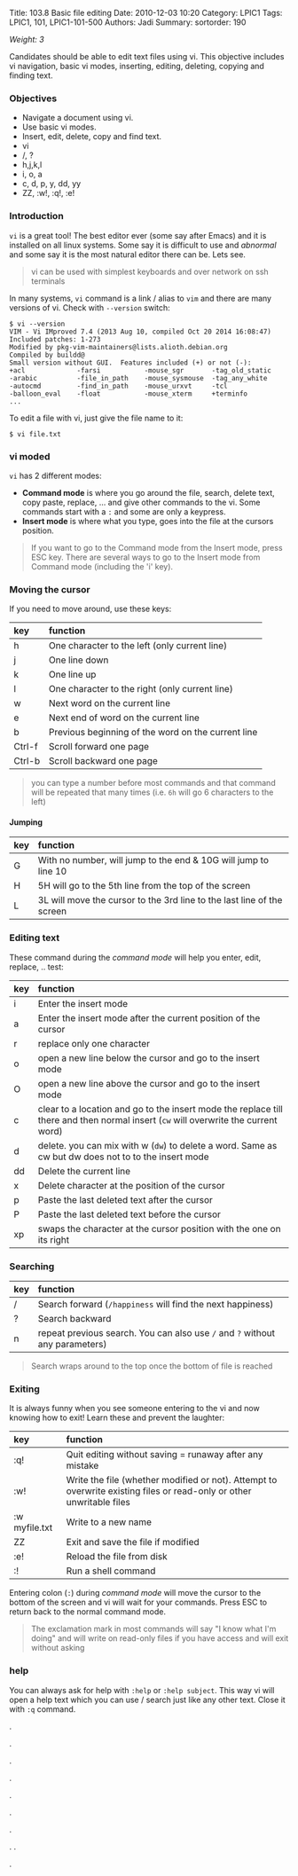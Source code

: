 Title: 103.8 Basic file editing
Date: 2010-12-03 10:20
Category: LPIC1
Tags: LPIC1, 101, LPIC1-101-500
Authors: Jadi
Summary: 
sortorder: 190

_Weight: 3_

Candidates should be able to edit text files using vi. This objective includes vi navigation, basic vi modes, inserting, editing, deleting, copying and finding text.

### Objectives

* Navigate a document using vi.
* Use basic vi modes.
* Insert, edit, delete, copy and find text.
* vi
* /, ?
* h,j,k,l
* i, o, a
* c, d, p, y, dd, yy
* ZZ, :w!, :q!, :e!

### Introduction

`vi` is a great tool! The best editor ever \(some say after Emacs\) and it is installed on all linux systems. Some say it is difficult to use and _abnormal_ and some say it is the most natural editor there can be. Lets see.

> vi can be used with simplest keyboards and over network on ssh terminals

In many systems, `vi` command is a link / alias to `vim` and there are many versions of vi. Check with `--version` switch:

```text
$ vi --version
VIM - Vi IMproved 7.4 (2013 Aug 10, compiled Oct 20 2014 16:08:47)
Included patches: 1-273
Modified by pkg-vim-maintainers@lists.alioth.debian.org
Compiled by buildd@
Small version without GUI.  Features included (+) or not (-):
+acl             -farsi           -mouse_sgr       -tag_old_static
-arabic          -file_in_path    -mouse_sysmouse  -tag_any_white
-autocmd         -find_in_path    -mouse_urxvt     -tcl
-balloon_eval    -float           -mouse_xterm     +terminfo
...
```

To edit a file with vi, just give the file name to it:

```text
$ vi file.txt
```

### vi moded

`vi` has 2 different modes:

* **Command mode** is where you go around the file, search, delete text, copy paste, replace, ... and give other commands to the vi. Some commands start with a `:` and some are only a keypress.
* **Insert mode** is where what you type, goes into the file at the cursors position.

> If you want to go to the Command mode from the Insert mode, press ESC key. There are several ways to go to the Insert mode from Command mode \(including the 'i' key\).

### Moving the cursor

If you need to move around, use these keys:

| key | function |
| :--- | :--- |
| h | One character to the left \(only current line\) |
| j | One line down |
| k | One line up |
| l | One character to the right \(only current line\) |
| w | Next word on the current line |
| e | Next end of word on the current line |
| b | Previous beginning of the word on the current line |
| Ctrl-f | Scroll forward one page |
| Ctrl-b | Scroll backward one page |

> you can type a number before most commands and that command will be repeated that many times \(i.e. `6h` will go 6 characters to the left\)

#### Jumping

| key | function |
| :--- | :--- |
| G | With no number, will jump to the end & 10G will jump to line 10 |
| H | 5H will go to the 5th line from the top of the screen |
| L | 3L will move the cursor to the 3rd line to the last line of the screen |

### Editing text

These command during the _command mode_ will help you enter, edit, replace, .. test:

| key | function |
| :--- | :--- |
| i | Enter the insert mode |
| a | Enter the insert mode after the current position of the cursor |
| r | replace only one character |
| o | open a new line below the cursor and go to the insert mode |
| O | open a new line above the cursor and go to the insert mode |
| c | clear to a location and go to the insert mode the replace till there and then normal insert \(`cw` will overwrite the current word\) |
| d | delete. you can mix with w \(`dw`\) to delete a word. Same as cw but dw does not to to the insert mode |
| dd | Delete the current line |
| x | Delete character at the position of the cursor |
| p | Paste the last deleted text after the cursor |
| P | Paste the last deleted text before the cursor |
| xp | swaps the character at the cursor position with the one on its right |

### Searching

| key | function |
| :--- | :--- |
| / | Search forward \(`/happiness` will find the next happiness\) |
| ? | Search backward |
| n | repeat previous search. You can also use `/` and `?` without any parameters\) |

> Search wraps around to the top once the bottom of file is reached

### Exiting

It is always funny when you see someone entering to the vi and now knowing how to exit! Learn these and prevent the laughter:

| key | function |
| :--- | :--- |
| :q! | Quit editing without saving = runaway after any mistake |
| :w! | Write the file \(whether modified or not\). Attempt to overwrite existing files or read-only or other unwritable files |
| :w myfile.txt | Write to a new name |
| ZZ | Exit and save the file if modified |
| :e! | Reload the file from disk |
| :! | Run a shell command |

Entering colon \(`:`\) during _command mode_ will move the cursor to the bottom of the screen and vi will wait for your commands. Press ESC to return back to the normal command mode.

> The exclamation mark in most commands will say "I know what I'm doing" and will write on read-only files if you have access and will exit without asking

### help

You can always ask for help with `:help` or `:help subject`. This way vi will open a help text which you can use / search just like any other text. Close it with `:q` command.

.

.

.

.

.

.

.

. .

.

